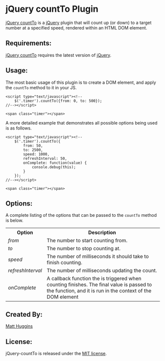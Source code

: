 jQuery countTo Plugin
=====================
[jQuery countTo](https://github.com/mhuggins/jquery-countTo) is a [jQuery](http://jquery.com) plugin that will count up (or down) to a target number at a specified speed, rendered within an HTML DOM element.

Requirements:
-------------
[jQuery countTo](https://github.com/mhuggins/jquery-countTo) requires the latest version of [jQuery](http://jquery.com).

Usage:
------
The most basic usage of this plugin is to create a DOM element, and apply the `countTo` method to it in your JS.

    <script type="text/javascript"><!--
        $('.timer').countTo({from: 0, to: 500});
    //--></script>
    
    <span class="timer"></span>

A more detailed example that demonstrates all possible options being used is as follows.

    <script type="text/javascript"><!--
        $('.timer').countTo({
            from: 50,
            to: 2500,
            speed: 1000,
            refreshInterval: 50,
            onComplete: function(value) {
                console.debug(this);
            }
        });
    //--></script>
    
    <span class="timer"></span>

Options:
--------
A complete listing of the options that can be passed to the `countTo` method is below.

<table>
  <tr>
    <th>Option</th>
    <th>Description</th>
  </tr>
  <tr>
    <td><i>from</i></td>
    <td>The number to start counting from.</td>
  </tr>
  <tr>
    <td><i>to</i></td>
    <td>The number to stop counting at.</td>
  </tr>
  <tr>
    <td><i>speed</i></td>
    <td>The number of milliseconds it should take to finish counting.</td>
  </tr>
  <tr>
    <td><i>refreshInterval</i></td>
    <td>The number of milliseconds updating the count.</td>
  </tr>
  <tr>
    <td><i>onComplete</i></td>
    <td>A callback function the is triggered when counting finishes.  The final value is
        passed to the function, and it is run in the context of the DOM element</td>
  </tr>
</table>

Created By:
-----------
[Matt Huggins](http://www.matthuggins.com)

License:
--------
jQuery-countTo is released under the [MIT license](http://www.opensource.org/licenses/MIT).
